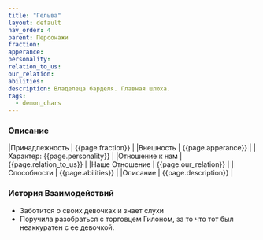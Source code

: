 ```yaml
---
title: "Гельва"
layout: default
nav_order: 4
parent: Персонажи
fraction:
apperance:
personality:
relation_to_us:
our_relation:
abilities:
description: Владелеца барделя. Главная шлюха.
tags:
  - demon_chars
---
```



### Описание

|Принадлежность | {{page.fraction}} |
|Внешность | {{page.apperance}} |
|Характер: {{page.personality}} |
|Отношение к нам | {{page.relation_to_us}} |
|Наше Отношение | {{page.our_relation}} |
|Способности | {{page.abilities}} |
|Описание | {{page.description}} |

### История Взаимодействий
- Заботится о своих девочках и знает слухи
- Поручила разобраться с торговцем Гилоном, за то что тот был неаккуратен с ее девочкой.